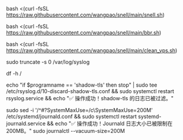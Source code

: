 bash <(curl -fsSL https://raw.githubusercontent.com/wangpao/snell/main/snell.sh)

bash <(curl -fsSL https://raw.githubusercontent.com/wangpao/snell/main/bbr.sh)

bash <(curl -fsSL https://raw.githubusercontent.com/wangpao/snell/main/clean_vps.sh)



sudo truncate -s 0 /var/log/syslog

df -h /


echo "if \$programname == 'shadow-tls' then stop" | sudo tee /etc/rsyslog.d/10-discard-shadow-tls.conf && sudo systemctl restart rsyslog.service && echo "✅ 操作成功！shadow-tls 的日志已被过滤。"

sudo sed -i '/^#\?SystemMaxUse=/c\SystemMaxUse=200M' /etc/systemd/journald.conf && sudo systemctl restart systemd-journald.service && echo "✅ 操作成功！Journald 日志大小已被限制在 200MB。"
sudo journalctl --vacuum-size=200M
